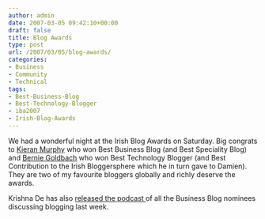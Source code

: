```yaml
---
author: admin
date: 2007-03-05 09:42:10+00:00
draft: false
title: Blog Awards
type: post
url: /2007/03/05/blog-awards/
categories:
- Business
- Community
- Technical
tags:
- Best-Business-Blog
- Best-Technology-Blogger
- iba2007
- Irish-Blog-Awards
---
```


We had a wonderful night at the Irish Blog Awards on Saturday. Big congrats to [Kieran Murphy](http://icecreamireland.com/2007/03/04/ice-cream-ireland-scoops-two-awards/) who won Best Business Blog (and Best Speciality Blog) and [Bernie Goldbach](http://irish.typepad.com/irisheyes/2007/03/irisheyes_at_ir.html) who won Best Technology Blogger (and Best Contribution to the Irish Bloggersphere which he in turn gave to Damien). They are two of my favourite bloggers globally and richly deserve the awards.

Krishna De has also [released the podcast ](http://www.krishnade.com/blog/2007/business-blogging-podcast/)of all the Business Blog nominees discussing blogging last week.
 
